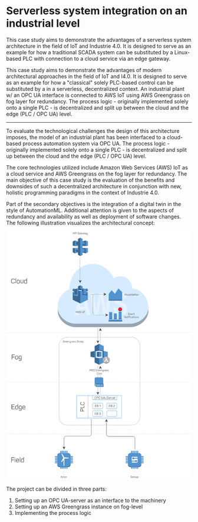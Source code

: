 # Serverless system integration on an industrial level
This case study aims to demonstrate the advantages of a serverless system architecture in the field of IoT and Industrie 4.0. 
It is designed to serve as an example for how a traditional SCADA system can be substituted by a Linux-based PLC with connection to a cloud service via an edge gateway.

This case study aims to demonstrate the advantages of modern architectural
approaches in the field of IoT and I4.0. It is designed to serve as an example
for how a "classical" solely PLC-based control can be substituted by a in a
serverless, decentralized context. An industrial plant w/ an OPC UA interface is
connected to AWS IoT using AWS Greengrass on fog layer for redundancy. The
process logic - originally implemented solely onto a single PLC - is decentralized
and split up between the cloud and the edge (PLC / OPC UA) level.

---
To evaluate the technological challenges the design of this architecture imposes, the model of an industrial plant has been interfaced to a cloud-based process automation system via OPC UA. The process logic - originally implemented solely onto a single PLC - is decentralized and split up between the cloud and the edge (PLC / OPC UA) level.

The core technologies utilized include Amazon Web Services (AWS) IoT as a cloud service and AWS Greengrass on the fog layer for redundancy. 
The main objective of this case study is the evaluation of the benefits and downsides of such a decentralized architecture in conjunction with new, holistic programming paradigms in the context of Industrie 4.0.

Part of the secondary objectives is the integration of a digital twin in the style of AutomationML. Additional attention is given to the aspects of redundancy and availability as well as deployment of software changes. 
The following illustration visualizes the architectural concept:

![](doc/img/architecture.png)

The project can be divided in three parts:

1. Setting up an OPC UA-server as an interface to the machinery
2. Setting up an AWS Greengrass instance on fog-level
3. Implementing the process logic
